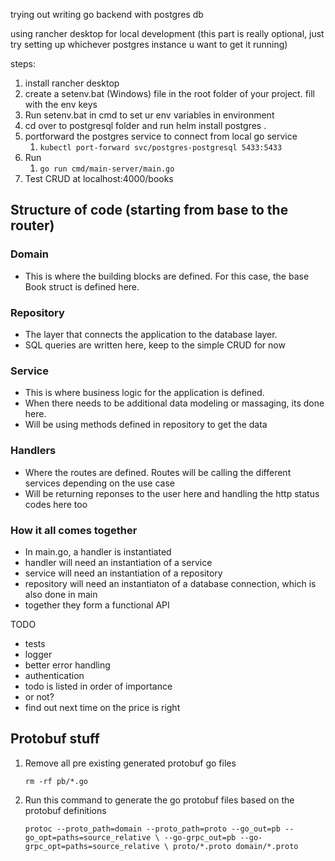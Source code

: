 trying out writing go backend with postgres db

using rancher desktop for local development (this part is really optional, just try setting up whichever postgres instance u want to get it running)

steps:

1. install rancher desktop
2. create a setenv.bat (Windows) file in the root folder of your project. fill with the env keys
3. Run setenv.bat in cmd to set ur env variables in environment
4. cd over to postgresql folder and run helm install postgres .
5. portforward the postgres service to connect from local go service
   1. `kubectl port-forward svc/postgres-postgresql 5433:5433`
6. Run 
   1. `go run cmd/main-server/main.go` 
7. Test CRUD at localhost:4000/books

## Structure of code  (starting from base to the router)

### Domain

- This is where the building blocks are defined. For this case, the base Book struct is defined here.

### Repository

- The layer that connects the application to the database layer.
- SQL queries are written here, keep to the simple CRUD for now

### Service

- This is where business logic for the application is defined.
- When there needs to be additional data modeling or massaging, its done here.
- Will be using methods defined in repository to get the data

### Handlers

- Where the routes are defined. Routes will be calling the different services depending on the use case
- Will be returning reponses to the user here and handling the http status codes here too

### How it all comes together

- In main.go, a handler is instantiated
- handler will need an instantiation of a service
- service will need an instantiation of a repository
- repository will need an instantiaton of a database connection, which is also done in main
- together they form a functional API

TODO

- tests
- logger
- better error handling
- authentication
- todo is listed in order of importance
- or not?
- find out next time on the price is right


## Protobuf stuff
1. Remove all pre existing generated protobuf go files
   
    `rm -rf pb/*.go`
2. Run this command to generate the go protobuf files based on the 
protobuf definitions 

    `protoc --proto_path=domain --proto_path=proto --go_out=pb --go_opt=paths=source_relative \
 --go-grpc_out=pb --go-grpc_opt=paths=source_relative \
 proto/*.proto domain/*.proto`